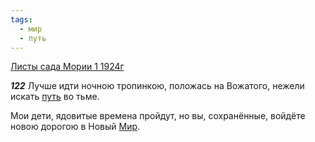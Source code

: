 ```yaml
---
tags:
  - мир
  - путь
---
```


[Листы сада Мории 1 1924г](https://127.0.0.1:4002/agni/1924)

___122___
Лучше идти ночною тропинкою, положась на Вожатого, нежели искать [путь](../../../tags/#путь) во тьме.   

Мои дети, ядовитые времена пройдут, но вы, сохранённые, войдёте новою дорогою в Новый [Мир](../../../tags/#мир).   


